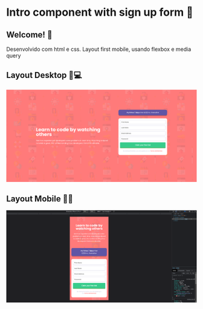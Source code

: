 # Intro component with sign up form 🎈

## Welcome! 👋

Desenvolvido com html e css. Layout first mobile, usando flexbox e media query

## Layout Desktop 🎨💻

![Layout Desktop](./images/layout-desktop.png)

## Layout Mobile 🎨📱

![Layout Mobile](./images/layout-mobile.png)